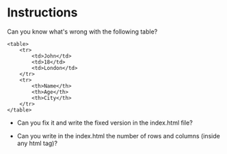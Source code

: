 # Instructions

Can you know what's wrong with the following table?

    <table>
        <tr>
            <td>John</td>
            <td>18</td>
            <td>London</td>
        </tr>
        <tr>
            <th>Name</th>
            <th>Age</th>
            <th>City</th>
        </tr>
    </table>

- Can you fix it and write the fixed version in the index.html file?

- Can you write in the index.html the number of rows and columns (inside any html tag)?
